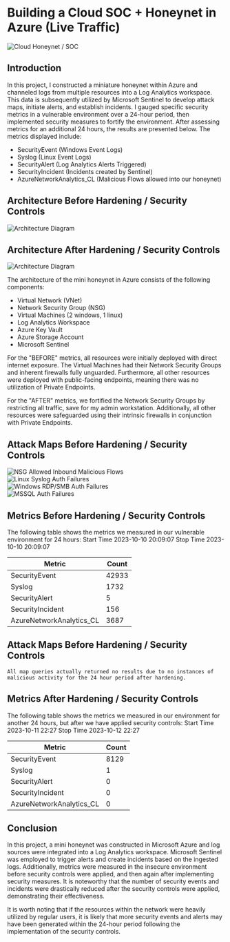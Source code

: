 # Building a Cloud SOC + Honeynet in Azure (Live Traffic)
![Cloud Honeynet / SOC](https://i.imgur.com/ZWxe03e.jpg)

## Introduction

In this project, I constructed a miniature honeynet within Azure and channeled logs from multiple resources into a Log Analytics workspace. This data is subsequently utilized by Microsoft Sentinel to develop attack maps, initiate alerts, and establish incidents. I gauged specific security metrics in a vulnerable environment over a 24-hour period, then implemented security measures to fortify the environment. After assessing metrics for an additional 24 hours, the results are presented below. The metrics displayed include:

- SecurityEvent (Windows Event Logs)
- Syslog (Linux Event Logs)
- SecurityAlert (Log Analytics Alerts Triggered)
- SecurityIncident (Incidents created by Sentinel)
- AzureNetworkAnalytics_CL (Malicious Flows allowed into our honeynet)

## Architecture Before Hardening / Security Controls
![Architecture Diagram](https://i.imgur.com/aBDwnKb.jpg)

## Architecture After Hardening / Security Controls
![Architecture Diagram](https://i.imgur.com/YQNa9Pp.jpg)

The architecture of the mini honeynet in Azure consists of the following components:

- Virtual Network (VNet)
- Network Security Group (NSG)
- Virtual Machines (2 windows, 1 linux)
- Log Analytics Workspace
- Azure Key Vault
- Azure Storage Account
- Microsoft Sentinel


For the "BEFORE" metrics, all resources were initially deployed with direct internet exposure. The Virtual Machines had their Network Security Groups and inherent firewalls fully unguarded. Furthermore, all other resources were deployed with public-facing endpoints, meaning there was no utilization of Private Endpoints.

For the "AFTER" metrics, we fortified the Network Security Groups by restricting all traffic, save for my admin workstation. Additionally, all other resources were safeguarded using their intrinsic firewalls in conjunction with Private Endpoints.

## Attack Maps Before Hardening / Security Controls
![NSG Allowed Inbound Malicious Flows](https://imgur.com/k0kg841)<br>
![Linux Syslog Auth Failures](https://imgur.com/CszXMDi)<br>
![Windows RDP/SMB Auth Failures](https://imgur.com/nV6PwAB)<br>
![MSSQL Auth Failures](https://imgur.com/LQZzBYP)<br>

## Metrics Before Hardening / Security Controls

The following table shows the metrics we measured in our vulnerable environment for 24 hours:
Start Time 2023-10-10 20:09:07
Stop Time 2023-10-10 20:09:07

| Metric                   | Count
| ------------------------ | -----
| SecurityEvent            | 42933
| Syslog                   | 1732
| SecurityAlert            | 5
| SecurityIncident         | 156
| AzureNetworkAnalytics_CL | 3687

## Attack Maps Before Hardening / Security Controls

```All map queries actually returned no results due to no instances of malicious activity for the 24 hour period after hardening.```

## Metrics After Hardening / Security Controls

The following table shows the metrics we measured in our environment for another 24 hours, but after we have applied security controls:
Start Time 2023-10-11 22:27
Stop Time	2023-10-12 22:27

| Metric                   | Count
| ------------------------ | -----
| SecurityEvent            | 8129
| Syslog                   | 1
| SecurityAlert            | 0
| SecurityIncident         | 0
| AzureNetworkAnalytics_CL | 0

## Conclusion

In this project, a mini honeynet was constructed in Microsoft Azure and log sources were integrated into a Log Analytics workspace. Microsoft Sentinel was employed to trigger alerts and create incidents based on the ingested logs. Additionally, metrics were measured in the insecure environment before security controls were applied, and then again after implementing security measures. It is noteworthy that the number of security events and incidents were drastically reduced after the security controls were applied, demonstrating their effectiveness.

It is worth noting that if the resources within the network were heavily utilized by regular users, it is likely that more security events and alerts may have been generated within the 24-hour period following the implementation of the security controls.
